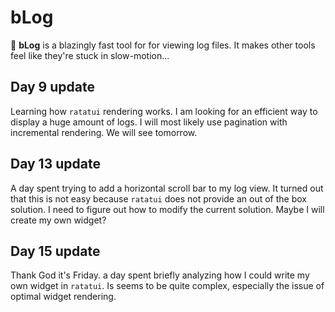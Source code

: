 # bLog
🚀 **bLog** is a blazingly fast tool for for viewing log files. It makes other tools feel like they're stuck in slow-motion...

## Day 9 update
Learning how `ratatui` rendering works. I am looking for an efficient way to display a huge amount of logs. I will most likely use pagination with incremental rendering. We will see tomorrow.

## Day 13 update
A day spent trying to add a horizontal scroll bar to my log view. It turned out that this is not easy because `ratatui` does not provide an out of the box solution. I need to figure out how to modify the current solution. Maybe I will create my own widget?

## Day 15 update
Thank God it's Friday. a day spent briefly analyzing how I could write my own widget in `ratatui`. Is seems to be quite complex, especially the issue of optimal widget rendering.
